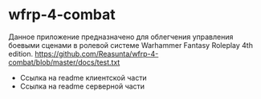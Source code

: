 # wfrp-4-combat
Данное приложение предназначено для облегчения управления боевыми сценами в ролевой системе Warhammer Fantasy Roleplay 4th edition.
https://github.com/Reasunta/wfrp-4-combat/blob/master/docs/test.txt
- Ссылка на readme клиентской части
- Ссылка на readme серверной части
